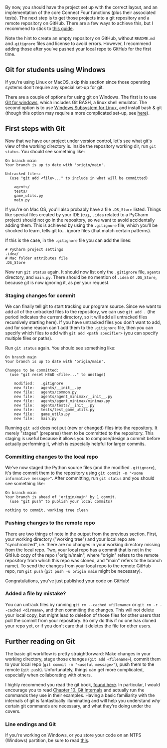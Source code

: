 By now, you should have the project set up with the correct layout, and an implementation of the core Connect Four functions (plus their associated tests). The next step is to get those projects into a git repository and a remote repository on GitHub. There are a few ways to achieve this, but I recommend to stick to [this guide](https://docs.github.com/en/migrations/importing-source-code/using-the-command-line-to-import-source-code/adding-locally-hosted-code-to-github).

Note the hint to create an empty repository on GitHub, without `README.md` and`.gitignore` files and license to avoid errors. However, I recommend adding those after you've pushed your local repo to GitHub for the first time.

## Git for students using Windows

If you're using Linux or MacOS, skip this section since those operating systems don't require any special set-up for git.

There are a couple of options for using git on Windows. The first is to use [Git for windows](https://gitforwindows.org/), which includes Git BASH, a linux shell emulator. The second option is to use [Windows Subsystem for Linux](https://docs.microsoft.com/en-us/windows/wsl/faq), and install bash & git (though this option may require a more complicated set-up, see [here](https://medium.com/faun/how-to-use-git-and-other-linux-tools-in-wsl-on-windows-4c0bffb68b35)).


## First steps with Git

Now that we have our project under version control, let's see what git's view of the working directory is. Inside the repository working dir, run `git status`. You should see something like:

```
On branch main
Your branch is up to date with 'origin/main'.

Untracked files:
  (use "git add <file>..." to include in what will be committed)
    
    agents/
    tests/
    game_utils.py
    main.py
```

If you're on Mac OS, you'll also probably have a file `.DS_Store` listed. Things like special files created by your IDE (e.g., `.idea` related to a PyCharm project) should not go in the repository, so we want to avoid accidentally adding them. This is achieved by using the `.gitignore` file, which you'll be shocked to learn, tells git to... ignore files (that match certain patterns).

If this is the case, in the `.gitignore` file you can add the lines:

```
# PyCharm project settings
.idea/
# Mac folder attributes file
.DS_Store
```

Now run `git status` again. It should now list only the `.gitignore` file, `agents` directory, and `main.py`. There should be no mention of `.idea` or `.DS_Store`, because git is now ignoring it, as per your request.

### Staging changes for commit

We can finally tell git to start tracking our program source. Since we want to add all of the untracked files to the repository, we can use `git add .` (the period indicates the current directory, so it will add all untracked files recursively starting here). If you have untracked files you don't want to add, and for some reason can't add them to the `.gitignore` file, then you can specify which files to add with `git add <path specifier>` (you can specify multiple files or paths).

Run `git status` again. You should see something like:

```
On branch main
Your branch is up to date with 'origin/main'.

Changes to be committed:
  (use "git reset HEAD <file>..." to unstage)

    modified:   .gitignore
    new file:   agents/__init__.py
    new file:   agents/common.py
    new file:   agents/agent_minimax/__init__.py
    new file:   agents/agent_minimax/minimax.py
    new file:   agents/tests/__init__.py
    new file:   tests/test_game_utils.py
    new file:   game_utils.py
    new file:   main.py
```

Running `git add` does not put (new or changed) files into the repository. It merely "stages" (prepares) them to be committed to the repository. This staging is useful because it allows you to compose/design a commit before actually performing it, which is especially helpful for larger commits.

### Committing changes to the local repo

We've now staged the Python source files (and the modified `.gitignore`), it's time commit them to the repository using `git commit -m "<some informative message>"`. After committing, run `git status` and you should see something like:

```
On branch main
Your branch is ahead of 'origin/main' by 1 commit.
  (use "git push" to publish your local commits)

nothing to commit, working tree clean
```

### Pushing changes to the remote repo

There are two things of note in the output from the previous section. First, your working directory ("working tree") and your local repo are "synchronized", i.e. there are no changes in your working directory missing from the local repo. Two, your local repo has a commit that is not in the GitHub copy of the repo ("origin/main", where "origin" refers to the remote repository from which this repo was cloned, and "main" refers to the branch name). To send the changes from your local repo to the remote GitHub repo, run `git push` (`git push -u origin main` might be necessary).

Congratulations, you've just published your code on GitHub!

### Added a file by mistake?

You can untrack files by running `git rm --cached <filename>` or `git rm -r --cached <dirname>`, and then commiting the changes. This will not delete your local copy, but might lead to deletion of those files for other users that pull the commit from your repository. So only do this if no one has cloned your repo yet, or if you don't care that it deletes the file for other users.

## Further reading on Git

The basic git workflow is pretty straightforward: Make changes in your working directory, stage those changes (`git add <filename>`), commit them to your local repo (`git commit -m "<useful message>"`), push them to the remote (`git push`). Unfortunately, things can get more complicated, especially when collaborating with others.

I highly recommend you read the git book, [found here](https://git-scm.com/book). In particular, I would encourage you to read [Chapter 10. Git Internals](https://git-scm.com/book/en/v2/Git-Internals-Plumbing-and-Porcelain) and actually run the commands they use in their examples. Having a basic familiarity with the internals of git is fantastically illuminating and will help you understand *why* certain git commands are necessary, and what they're doing under the covers.

### Line endings and Git

If you're working on Windows, or you store your code on an NTFS (Windows) partition, be sure to read [this](https://help.github.com/en/github/using-git/configuring-git-to-handle-line-endings).